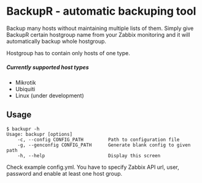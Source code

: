 # BackupR - automatic backuping tool
Backup many hosts without maintaining multiple lists of them. 
Simply give BackupR certain hostgroup name from your Zabbix monitoring and it will automatically backup whole hostgroup.

Hostgroup has to contain only hosts of one type.

##### Currently supported host types
* Mikrotik
* Ubiquiti
* Linux (under development)

## Usage
```
$ backupr -h
Usage: backupr [options]
    -c, --config CONFIG_PATH         Path to configuration file
    -g, --genconfig CONFIG_PATH      Generate blank config to given path
    -h, --help                       Display this screen
```
Check example config.yml. You have to specify Zabbix API url, user, password and enable at least one host group.

